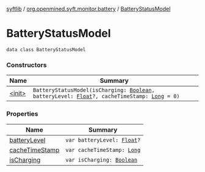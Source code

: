 [syftlib](../../index.md) / [org.openmined.syft.monitor.battery](../index.md) / [BatteryStatusModel](./index.md)

# BatteryStatusModel

`data class BatteryStatusModel`

### Constructors

| Name | Summary |
|---|---|
| [&lt;init&gt;](-init-.md) | `BatteryStatusModel(isCharging: `[`Boolean`](https://kotlinlang.org/api/latest/jvm/stdlib/kotlin/-boolean/index.html)`, batteryLevel: `[`Float`](https://kotlinlang.org/api/latest/jvm/stdlib/kotlin/-float/index.html)`?, cacheTimeStamp: `[`Long`](https://kotlinlang.org/api/latest/jvm/stdlib/kotlin/-long/index.html)` = 0)` |

### Properties

| Name | Summary |
|---|---|
| [batteryLevel](battery-level.md) | `var batteryLevel: `[`Float`](https://kotlinlang.org/api/latest/jvm/stdlib/kotlin/-float/index.html)`?` |
| [cacheTimeStamp](cache-time-stamp.md) | `var cacheTimeStamp: `[`Long`](https://kotlinlang.org/api/latest/jvm/stdlib/kotlin/-long/index.html) |
| [isCharging](is-charging.md) | `var isCharging: `[`Boolean`](https://kotlinlang.org/api/latest/jvm/stdlib/kotlin/-boolean/index.html) |
